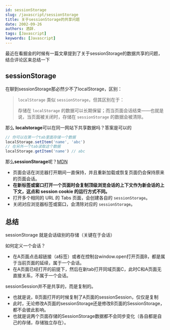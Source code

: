 ```yaml
---
id: sessionStorage
slug: /javascript/sessionStorage
title: 关于sessionStorage的共享问题
date: 2002-09-26
authors: 酒辞.
tags: [Javascript]
keywords: [Javascript]
---
```


最近在看掘金的时候有一篇文章提到了关于sessionStorage的数据共享的问题，结合评论区来总结一下

## sessionStorage

在聊到sessionStorage那必然少不了localStorage，区别：

> `localStorage` 类似 `sessionStorage`，但其区别在于：
>
> 存储在 `localStorage` 的数据可以长期保留；而当页面会话结束——也就是说，当页面被关闭时，存储在 `sessionStorage` 的数据会被清除。



那么 **localstorage**可以在同一网站下共享数据吗？答案是可以的

```js
// 你可以在第一个tab里面存储一个数据
localStorage.setItem('name', 'abc')
// 在另外一个tab读取这个数据
localStorage.getItem('name') // abc
```



那么**sessionStorage**呢？[MDN](https://developer.mozilla.org/zh-CN/docs/Web/API/Window/sessionStorage)

- 页面会话在浏览器打开期间一直保持，并且重新加载或恢复页面仍会保持原来的页面会话。
- **在新标签或窗口打开一个页面时会复制顶级浏览会话的上下文作为新会话的上下文，这点和 session cookie 的运行方式不同。**
- 打开多个相同的 URL 的 Tabs 页面，会创建各自的 `sessionStorage`。
- 关闭对应浏览器标签或窗口，会清除对应的 `sessionStorage`。



## 总结

sessionStorage 就是会话级别的存储（关键在于会话）

如何定义一个会话？

- 在A页面点击超链接（a标签）或者在控制台window.open打开页面B，都是属于当前页面的延续，属于一个会话。
- 在A页面已经打开的前提下，然后在新tab打开同域页面C，此时C和A页面无直接关系，不属于一个会话。

sessionSession并不是共享的，而是复制的。

- 也就是说，B页面打开的时候复制了A页面的sessionSession，仅仅是复制
- 此时，无论修改A页面的sessionStorage还是修改B页面的SessionStorage，都不会彼此影响。
- 也就是说两个页面存储的SessionStorage数据都不会同步变化（各自都是自己的存储，存储独立存在）。